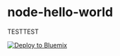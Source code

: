 # node-hello-world

TESTTEST


[![Deploy to Bluemix](https://hub.jazz.net/deploy/button.png)](https://bluemix.net/deploy?repository=https://github.com/jessealva/jes-test-push.git)
